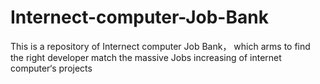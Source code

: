 # Internect-computer-Job-Bank
This is a repository of Internect computer Job Bank， which arms to find the right developer match the massive Jobs  increasing of internet computer‘s projects
